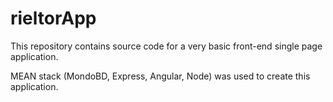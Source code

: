 # rieltorApp

  This repository contains source code for a very basic front-end single page application.
  
  MEAN stack (MondoBD, Express, Angular, Node) was used to create this application.
